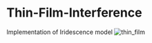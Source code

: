 # Thin-Film-Interference
Implementation of  Iridescence model 
![thin_film](https://user-images.githubusercontent.com/42662735/87563299-05398200-c6fa-11ea-85a3-8dc52756fc58.png) 
